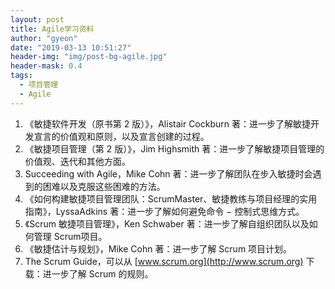 ```yaml
---
layout: post
title: Agile学习资料
author: "gyeon"
date: "2019-03-13 10:51:27"
header-img: "img/post-bg-agile.jpg"
header-mask: 0.4
tags:
  - 项目管理
  - Agile
---
```


1. 《敏捷软件开发（原书第 2 版）》，Alistair Cockburn 著：进一步了解敏捷开发宣言的价值观和原则，以及宣言创建的过程。
2. 《敏捷项目管理（第 2 版）》，Jim Highsmith 著：进一步了解敏捷项目管理的价值观、迭代和其他方面。
3. Succeeding with Agile，Mike Cohn 著：进一步了解团队在步入敏捷时会遇到的困难以及克服这些困难的方法。
4. 《如何构建敏捷项目管理团队：ScrumMaster、敏捷教练与项目经理的实用指南》，LyssaAdkins 著：进一步了解如何避免命令 − 控制式思维方式。
5. 《Scrum 敏捷项目管理》，Ken Schwaber 著：进一步了解自组织团队以及如何管理 Scrum项目。
6. 《敏捷估计与规划》，Mike Cohn 著：进一步了解 Scrum 项目计划。
7. The Scrum Guide，可以从 [www.scrum.org](http://www.scrum.org) 下载：进一步了解 Scrum 的规则。